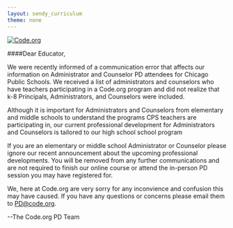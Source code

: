 ```yaml
---
layout: sendy_curriculum
theme: none
---
```


[![Code.org](/images/fit-48/logo.png)](/)

####Dear Educator,

We were recently informed of a communication error that affects our information on Administrator and Counselor PD attendees for Chicago Public Schools. We received a list of administrators and counselors who have teachers participating in a Code.org program and did not realize that k-8 Principals, Administrators, and Counselors were included.

Although it is important for Administrators and Counselors from elementary and middle schools to understand the programs CPS teachers are participating in, our current professional development for Administrators and Counselors is tailored to our high school school program 

If you are an elementary or middle school Administrator or Counselor please ignore our recent announcement about the upcoming professional developments. You will be removed from any further communications and are not required to finish our online course or attend the in-person PD session you may have registered for.

We, here at Code.org are very sorry for any inconvience and confusion this may have caused. If you have any questions or concerns please email them to PD@code.org.   

--The Code.org PD Team

